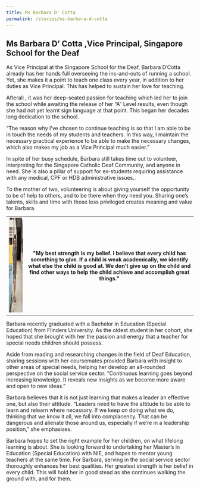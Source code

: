 ```yaml
---
title: Ms Barbara D' Cotta
permalink: /stories/ms-barbara-d-cotta
---
```


## Ms Barbara D’ Cotta ,Vice Principal, Singapore School for the Deaf

As Vice Principal at the Singapore School for the Deaf, Barbara D’Cotta already has her hands full overseeing the ins-and-outs of running a school. Yet, she makes it a point to teach one class every year, in addition to her duties as Vice Principal. This has helped to sustain her love for teaching.

Afterall , it was her deep-seated passion for teaching which led her to join the school while awaiting the release of her “A” Level results, even though she had not yet learnt sign language at that point. This began her decades long dedication to the school.
 
“The reason why I’ve chosen to continue teaching is so that I am able to be in touch the needs of my students and teachers. In this way, I maintain the necessary practical experience to be  able to make the necessary changes, which also makes my job as a Vice Principal much easier.”
 
In spite of her busy schedule, Barbara still takes time out to volunteer, interpreting for the Singapore Catholic Deaf Community, and anyone in need. She is also a pillar of support for ex-students requiring assistance with any medical, CPF or HDB administrative issues..

To the mother of two, volunteering is about giving yourself the opportunity to be of help to others, and to be there when they need you. Sharing one’s talents, skills and time with those less privileged creates meaning and value for Barbara.

<table>
	<tbody>
		<tr>
			<td><img alt="Ms Barbara D’ Cotta" src="/images/stories/pages/ms-barbara-d-cotta.jpg" style="width: 178px; height: 255px;" /></td>
			<td style="text-align: center;"><strong style="text-align: center;">"My best strength is my belief. 
I believe that every child has something to give. If a child is weak academically, we identify what else the child is good at. We don’t give up on the child and find other ways to help the child achieve and accomplish great things."</strong></td>
  </tr>
	</tbody>
</table>

Barbara recently graduated with a Bachelor in Education (Special Education) from Flinders University. As the oldest student in her cohort, she hoped that she brought with her the passion and energy that a teacher for special needs children should possess.
 
Aside from reading and researching changes in the field of Deaf Education, sharing sessions with her coursemates provided Barbara with insight to other areas of special needs, helping her develop an all-rounded perspective on the social service sector. “Continuous learning goes beyond increasing knowledge. It reveals new insights as we become more aware and open to new ideas.”
 
Barbara believes that it is not just learning that makes a leader an effective one, but also their attitude. “Leaders need to have the attitude to be able to learn and relearn where necessary. If we keep on doing what we do, thinking that we know it all, we fall into complacency. That can be dangerous and alienate those around us, especially if we’re in a leadership position,” she emphasises.
 
Barbara hopes to set the right example for her children, on what lifelong learning is about.
She is looking forward to undertaking her Master’s in Education (Special Education) with  NIE, and hopes to mentor young teachers at the same time. For Barbara, serving in the social service sector thoroughly enhances her best qualities. Her greatest strength is her belief in every child. This will hold her in good stead as she continues walking the ground with, and for them.

